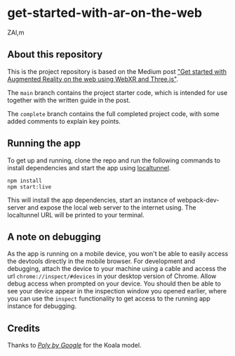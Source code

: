 # get-started-with-ar-on-the-web
ZAl,m
## About this repository

This is the project repository is based on the Medium post ["Get started with Augmented Reality on the web using WebXR and Three.js"](https://medium.com/sopra-steria-norge/get-started-with-augmented-reality-on-the-web-using-three-js-and-webxr-part-1-8b07757fc23a).

The `main` branch contains the project starter code, which is intended for use together with the written guide in the post.

The `complete` branch contains the full completed project code, with some added comments to explain key points.

## Running the app

To get up and running, clone the repo and run the following commands to install dependencies and start the app using [localtunnel](https://github.com/localtunnel/localtunnel).

    npm install
    npm start:live

This will install the app dependencies, start an instance of webpack-dev-server and expose the local web server to the internet using. The localtunnel URL will be printed to your terminal.

## A note on debugging

As the app is running on a mobile device, you won't be able to easily access the devtools directly in the mobile browser. For development and debugging, attach the device to your machine using a cable and access the url `chrome://inspect/#devices` in your desktop version of Chrome. Allow debug access when prompted on your device. You should then be able to see your device appear in the inspection window you opened earlier, where you can use the `inspect` functionality to get access to the running app instance for debugging.

## Credits

Thanks to [*Poly by Google*](https://poly.pizza/m/fzCu8FM0HfB) for the Koala model.
